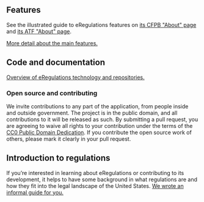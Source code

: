 ## Features

See the illustrated guide to eRegulations features on [its CFPB "About" page](http://www.consumerfinance.gov/eregulations/about) and [its ATF "About" page](https://atf-eregs.apps.cloud.gov/about).

[More detail about the main features.](features/)

## Code and documentation

[Overview of eRegulations technology and repositories.](technology/)

### Open source and contributing

We invite contributions to any part of the application, from people inside and outside government. The project is in the public domain, and all contributions to it will be released as such. By submitting a pull request, you are agreeing to waive all rights to your contribution under the terms of the [CC0 Public Domain Dedication](http://creativecommons.org/publicdomain/zero/1.0/). If you contribute the open source work of others, please mark it clearly in your pull request.

## Introduction to regulations

If you’re interested in learning about eRegulations or contributing to its development, it helps to have some background in what regulations are and how they fit into the legal landscape of the United States. [We wrote an informal guide for you.](introduction/)